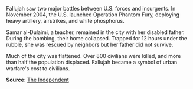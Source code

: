 
Fallujah saw two major battles between U.S. forces and insurgents. In November 2004, the U.S. launched Operation Phantom Fury, deploying heavy artillery, airstrikes, and white phosphorus.

Samar al-Dulaimi, a teacher, remained in the city with her disabled father. During the bombing, their home collapsed. Trapped for 12 hours under the rubble, she was rescued by neighbors but her father did not survive.

Much of the city was flattened. Over 800 civilians were killed, and more than half the population displaced. Fallujah became a symbol of urban warfare's cost to civilians.

**Source:** [The Independent](https://www.independent.co.uk/news/world/middle-east/fallujah-battle-us-war-crimes-a9260366.html)